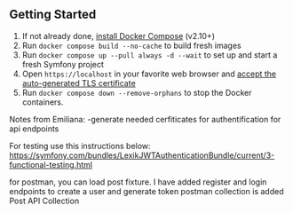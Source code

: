
## Getting Started

1. If not already done, [install Docker Compose](https://docs.docker.com/compose/install/) (v2.10+)
2. Run `docker compose build --no-cache` to build fresh images
3. Run `docker compose up --pull always -d --wait` to set up and start a fresh Symfony project
4. Open `https://localhost` in your favorite web browser and [accept the auto-generated TLS certificate](https://stackoverflow.com/a/15076602/1352334)
5. Run `docker compose down --remove-orphans` to stop the Docker containers.

Notes from Emiliana:
-generate needed cerfiticates for authentification for api endpoints

For testing use this instructions below:
https://symfony.com/bundles/LexikJWTAuthenticationBundle/current/3-functional-testing.html

for postman, you can load post fixture. I have added register and login endpoints to create a user and generate token
postman collection is added Post API Collection
